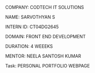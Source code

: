 COMPANY: CODTECH IT SOLUTIONS

NAME: SARVOTHYAN S 

INTERN ID: CT04DG2645

DOMAIN: FRONT END DEVELOPMENT

DURATION: 4 WEEEKS

MENTOR: NEELA SANTOSH KUMAR

Task: PERSONAL PORTFOLIO WEBPAGE
